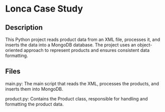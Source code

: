 # Lonca Case Study

## Description
This Python project reads product data from an XML file, processes it, and inserts the data into a MongoDB database. The project uses an object-oriented approach to represent products and ensures consistent data formatting.

## Files
main.py: The main script that reads the XML, processes the products, and inserts them into MongoDB.

product.py: Contains the Product class, responsible for handling and formatting the product data.
